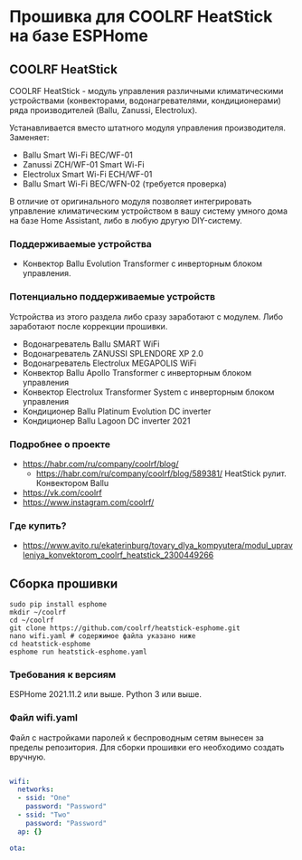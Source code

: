 # Прошивка для COOLRF HeatStick на базе ESPHome

## COOLRF HeatStick

COOLRF HeatStick - модуль управления различными климатическими устройствами 
(конвекторами, водонагревателями, кондиционерами) ряда производителей (Ballu, Zanussi, Electrolux).

Устанавливается вместо штатного модуля управления производителя. Заменяет:
- Ballu Smart Wi-Fi BEC/WF-01
- Zanussi ZCH/WF-01 Smart Wi-Fi
- Electrolux Smart Wi-Fi ECH/WF-01
- Ballu Smart Wi-Fi BEC/WFN-02 (требуется проверка)

В отличие от оригинального модуля позволяет интегрировать управление климатическим устройством 
в вашу систему умного дома на базе Home Assistant, либо в любую другую DIY-систему.

### Поддерживаемые устройства

- Конвектор Ballu Evolution Transformer с инверторным блоком управления.

### Потенциально поддерживаемые устройств

Устройства из этого раздела либо сразу заработают с модулем. Либо заработают после коррекции прошивки.

- Водонагреватель Ballu SMART WiFi
- Водонагреватель ZANUSSI SPLENDORE XP 2.0
- Водонагреватель Electrolux MEGAPOLIS WiFi
- Конвектор Ballu Apollo Transformer с инверторным блоком управления
- Конвектор Electrolux Transformer System с инверторным блоком управления
- Кондиционер Ballu Platinum Evolution DC inverter
- Кондиционер Ballu Lagoon DC inverter 2021

### Подробнее о проекте

- https://habr.com/ru/company/coolrf/blog/
  - https://habr.com/ru/company/coolrf/blog/589381/ HeatStick рулит. Конвектором Ballu
- https://vk.com/coolrf
- https://www.instagram.com/coolrf/

### Где купить?

- https://www.avito.ru/ekaterinburg/tovary_dlya_kompyutera/modul_upravleniya_konvektorom_coolrf_heatstick_2300449266

## Сборка прошивки
```
sudo pip install esphome
mkdir ~/coolrf
cd ~/coolrf
git clone https://github.com/coolrf/heatstick-esphome.git
nano wifi.yaml # содержимое файла указано ниже
cd heatstick-esphome
esphome run heatstick-esphome.yaml
```
### Требования к версиям

ESPHome 2021.11.2 или выше.
Python 3 или выше.

### Файл wifi.yaml

Файл с настройками паролей к беспроводным сетям вынесен за пределы репозитория. Для сборки прошивки его необходимо создать вручную.

```yaml

wifi:
  networks:
  - ssid: "One"
    password: "Password"
  - ssid: "Two"
    password: "Password"
  ap: {}

ota:
```
